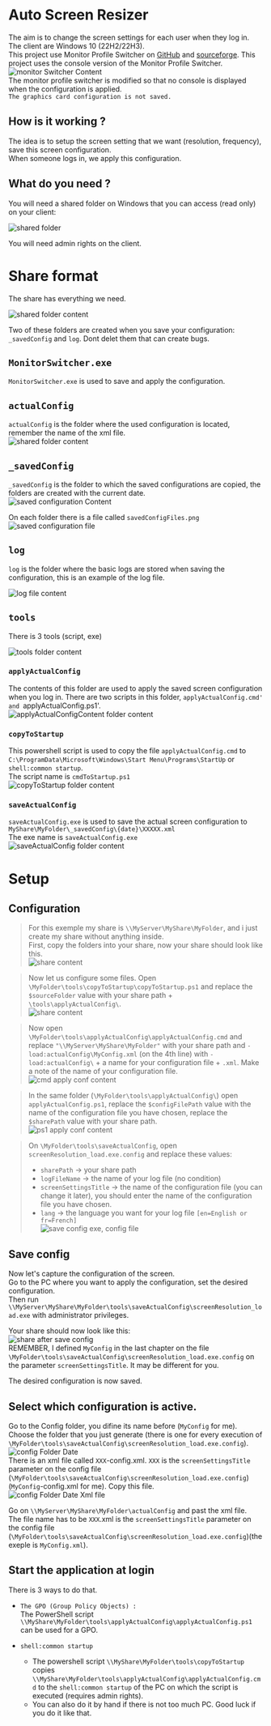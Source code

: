 # Auto Screen Resizer 
The aim is to change the screen settings for each user when they log in.  
The client are Windows 10 (22H2/22H3).  
This project use Monitor Profile Switcher on [GitHub](https://github.com/cooolinho/monitor-profile-switcher) and [sourceforge](https://sourceforge.net/projects/monitorswitcher/).
This project uses the console version of the Monitor Profile Switcher.  
![monitor Switcher Content](images\monitorSwitcherContent.png)  
The monitor profile switcher is modified so that no console is displayed when the configuration is applied.  
`The graphics card configuration is not saved.`

## How is it working ?  
The idea is to setup the screen setting that we want (resolution, frequency), save this screen configuration.  
When someone logs in, we apply this configuration.

## What do you need ?
You will need a shared folder on Windows that you can access (read only) on your client:  

![shared folder](images\folderShared.png)  

You will need admin rights on the client.

# Share format
The share has everything we need.

![shared folder content](images\shareFolderContent.png) 

Two of these folders are created when you save your configuration:
`_savedConfig` and `log`. Dont delet them that can create bugs.

## `MonitorSwitcher.exe`
`MonitorSwitcher.exe` is used to save and apply the configuration.   

## `actualConfig`
`actualConfig` is the folder where the used configuration is located, remember the name of the xml file.  
![shared folder content](images\myConfig.png)

## `_savedConfig`
`_savedConfig` is the folder to which the saved configurations are copied, the folders are created with the current date.  
![saved configuration Content](images\savedConfigContent.png)    

On each folder there is a file called `savedConfigFiles.png`  
![saved configuration file](images\savedConfigFiles.png)

## `log`
`log` is the folder where the basic logs are stored when saving the configuration, this is an example of the log file. 

![log file content](images\logFileContent.png)

## `tools`

There is 3 tools (script, exe)

![tools folder content](images\toolsFolderContent.png)

### `applyActualConfig`
The contents of this folder are used to apply the saved screen configuration when you log in. 
There are two scripts in this folder, `applyActualConfig.cmd' and `applyActualConfig.ps1'.   
![applyActualConfigContent folder content](images\applyActualConfigContent.png)

### `copyToStartup`
This powershell script is used to copy the file `applyActualConfig.cmd` to `C:\ProgramData\Microsoft\Windows\Start Menu\Programs\StartUp` or `shell:common startup`.    
The script name is `cmdToStartup.ps1`  
![copyToStartup folder content](images\copyToStartupContent.png)

### `saveActualConfig`
`saveActualConfig.exe` is used to save the actual screen configuration to `MyShare\MyFolder\_savedConfig\{date}\XXXXX.xml`   
The exe name is `saveActualConfig.exe`  
![saveActualConfig folder content](images\saveActualConfigContent.png)

# Setup

## Configuration
>For this exemple my share is `\\MyServer\MyShare\MyFolder`, and i just create my share without anything inside.  
First, copy the folders into your share, now your share should look like this.  
![share content](images\shareContent.png)  

>Now let us configure some files.
Open `\MyFolder\tools\copyToStartup\copyToStartup.ps1` and replace the `$sourceFolder` value with your share path + `\tools\applyActualConfig\`.    
![share content](images\cmdToStartupContent.png) 

>Now open `\MyFolder\tools\applyActualConfig\applyActualConfig.cmd` and replace `"\\MyServer\MyShare\MyFolder"` with your share path and `-load:actualConfig\MyConfig.xml` (on the 4th line) with `-load:actualConfig\` + a name for your configuration file + `.xml`. Make a note of the name of your configuration file.  
![cmd apply conf content](images\cmdApplyContent.png) 

>In the same folder (`\MyFolder\tools\applyActualConfig\`) open `applyActualConfig.ps1`, replace the `$configFilePath` value with the name of the configuration file you have chosen, replace the `$sharePath` value with your share path.  
![ps1 apply conf content](images\ps1ApplyContent.png) 

>On `\MyFolder\tools\saveActualConfig`, open `screenResolution_load.exe.config` and replace these values:
> - `sharePath` -> your share path
> - `logFileName` -> the name of your log file (no condition)
> - `screenSettingsTitle` -> the name of the configuration file (you can change it later), you should enter the name of the configuration file you have chosen. 
> - `lang` -> the language you want for your log file `[en=English or fr=French]`   
>![save config exe, config file](images\copyConfig-confFileContent.png)

## Save config
 Now let's capture the configuration of the screen.  
Go to the PC where you want to apply the configuration, set the desired configuration.  
Then run `\\MyServer\MyShare\MyFolder\tools\saveActualConfig\screenResolution_load.exe` with administrator privileges.  

Your share should now look like this:  
![share after save config](images\shareContentAfterSave.png)   
REMEMBER, I defined `MyConfig` in the last chapter on the file `\MyFolder\tools\saveActualConfig\screenResolution_load.exe.config` on the parameter `screenSettingsTitle`. It may be different for you.  

The desired configuration is now saved.

## Select which configuration is active.
Go to the Config folder, you difine its name before (`MyConfig` for me).  
Choose the folder that you just generate (there is one for every execution of `\MyFolder\tools\saveActualConfig\screenResolution_load.exe.config`).     
![config Folder Date](images\configFolderDate.png)   
There is an xml file called `XXX`-config.xml. `XXX` is the `screenSettingsTitle` parameter on the config file (`\MyFolder\tools\saveActualConfig\screenResolution_load.exe.config`)  
 (`MyConfig`-config.xml for me). Copy this file.  
![config Folder Date Xml file](images\configFolderDateXml.png)   

Go on `\\MyServer\MyShare\MyFolder\actualConfig` and past the xml file.  
The file name has to be `XXX`.xml is the `screenSettingsTitle` parameter on the config file (`\MyFolder\tools\saveActualConfig\screenResolution_load.exe.config`)(the exeple is `MyConfig.xml`).  

## Start the application at login
There is 3 ways to do that.  
 - `The GPO (Group Policy Objects) :`  
    The PowerShell script `\\MyShare\MyFolder\tools\applyActualConfig\applyActualConfig.ps1` can be used for a GPO.

 - `shell:common startup`  
     - The powershell script `\\MyShare\MyFolder\tools\copyToStartup` copies `\\MyShare\MyFolder\tools\applyActualConfig\applyActualConfig.cmd` to the `shell:common startup` of the PC on which the script is                executed (requires admin rights).  
     - You can also do it by hand if there is not too much PC. Good luck if you do it like that.
